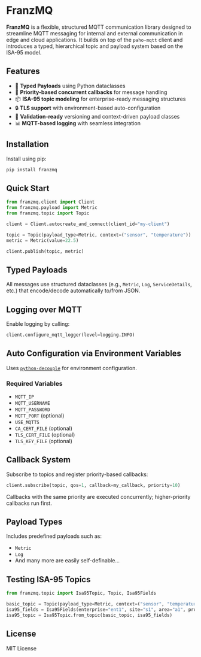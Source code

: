 # FranzMQ

**FranzMQ** is a flexible, structured MQTT communication library designed to streamline MQTT messaging for internal and external communication in edge and cloud applications. It builds on top of the `paho-mqtt` client and introduces a typed, hierarchical topic and payload system based on the ISA-95 model.

## Features

- 🧠 **Typed Payloads** using Python dataclasses
- 🧵 **Priority-based concurrent callbacks** for message handling
- 📦 **ISA-95 topic modeling** for enterprise-ready messaging structures
- 🔒 **TLS support** with environment-based auto-configuration
- 🧪 **Validation-ready** versioning and context-driven payload classes
- 📊 **MQTT-based logging** with seamless integration

## Installation

Install using pip:

```bash
pip install franzmq
```

## Quick Start

```python
from franzmq.client import Client
from franzmq.payload import Metric
from franzmq.topic import Topic

client = Client.autocreate_and_connect(client_id="my-client")

topic = Topic(payload_type=Metric, context=("sensor", "temperature"))
metric = Metric(value=22.5)

client.publish(topic, metric)
```

## Typed Payloads

All messages use structured dataclasses (e.g., `Metric`, `Log`, `ServiceDetails`, etc.) that encode/decode automatically to/from JSON.

## Logging over MQTT

Enable logging by calling:

```python
client.configure_mqtt_logger(level=logging.INFO)
```

## Auto Configuration via Environment Variables

Uses [`python-decouple`](https://github.com/henriquebastos/python-decouple) for environment configuration.

### Required Variables

- `MQTT_IP`
- `MQTT_USERNAME`
- `MQTT_PASSWORD`
- `MQTT_PORT` (optional)
- `USE_MQTTS`
- `CA_CERT_FILE` (optional)
- `TLS_CERT_FILE` (optional)
- `TLS_KEY_FILE` (optional)

## Callback System

Subscribe to topics and register priority-based callbacks:

```python
client.subscribe(topic, qos=1, callback=my_callback, priority=10)
```

Callbacks with the same priority are executed concurrently; higher-priority callbacks run first.

## Payload Types

Includes predefined payloads such as:

- `Metric`
- `Log`
- And many more are easily self-definable...

## Testing ISA-95 Topics

```python
from franzmq.topic import Isa95Topic, Topic, Isa95Fields

basic_topic = Topic(payload_type=Metric, context=("sensor", "temperature"))
isa95_fields = Isa95Fields(enterprise="ent1", site="s1", area="a1", production_line="pl1", work_cell="wc1", origin_id="origin1")
isa95_topic = Isa95Topic.from_topic(basic_topic, isa95_fields)
```

## License

MIT License
